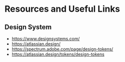 # Resources and Useful Links

## Design System
* https://www.designsystems.com/
* https://atlassian.design/
* https://spectrum.adobe.com/page/design-tokens/
* https://atlassian.design/tokens/design-tokens
